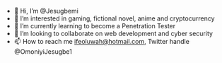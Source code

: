 - 👋 Hi, I’m @Jesugbemi
- 👀 I’m interested in gaming, fictional novel, anime and cryptocurrency
- 🌱 I’m currently learning to become a Penetration Tester
- 💞️ I’m looking to collaborate on web development and cyber security 
- 📫 How to reach me ifeoluwah@hotmail.com, Twitter handle @OmoniyiJesugbe1

<!---
Jesug/Jesug is a ✨ special ✨ repository because its `README.md` (this file) appears on your GitHub profile.
You can click the Preview link to take a look at your changes.
--->
